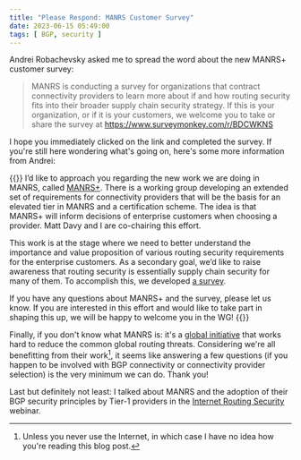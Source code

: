 ```yaml
---
title: "Please Respond: MANRS Customer Survey"
date: 2023-06-15 05:49:00
tags: [ BGP, security ]
---
```

Andrei Robachevsky asked me to spread the word about the new MANRS+ customer survey:

> MANRS is conducting a survey for organizations that contract connectivity providers to learn more about if and how routing security fits into their broader supply chain security strategy. If this is your organization, or if it is your customers, we welcome you to take or share the survey at https://www.surveymonkey.com/r/BDCWKNS

I hope you immediately clicked on the link and completed the survey. If you're still here wondering what's going on, here's some more information from Andrei:
<!--more-->
{{<long-quote>}}
I’d like to approach you regarding the new work we are doing in MANRS, called [MANRS+](https://www.manrs.org/about/manrs-working-group/). There is a working group developing an extended set of requirements for connectivity providers that will be the basis for an elevated tier in MANRS and a certification scheme. The idea is that MANRS+ will inform decisions of enterprise customers when choosing a provider. Matt Davy and I are co-chairing this effort.
 
This work is at the stage where we need to better understand the importance and value proposition of various routing security requirements for the enterprise customers. As a secondary goal, we’d like to raise awareness that routing security is essentially supply chain security for many of them. To accomplish this, we developed [a survey](https://www.surveymonkey.com/r/BDCWKNS).

If you have any questions about MANRS+ and the survey, please let us know. If you are interested in this effort and would like to take part in shaping this up, we will be happy to welcome you in the WG!
{{</long-quote>}}

Finally, if you don't know what MANRS is: it's a [global initiative](https://www.manrs.org/) that works hard to reduce the common global routing threats. Considering we're all benefitting from their work[^NUI], it seems like answering a few questions (if you happen to be involved with BGP connectivity or connectivity provider selection) is the very minimum we can do. Thank you!

Last but definitely not least: I talked about MANRS and the adoption of their BGP security principles by Tier-1 providers in the [Internet Routing Security](https://www.ipspace.net/Internet_Routing_Security) webinar.

[^NUI]: Unless you never use the Internet, in which case I have no idea how you're reading this blog post.